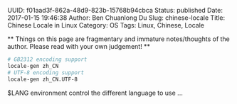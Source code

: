 UUID: f01aad3f-862a-48d9-823b-15768b94cbca
Status: published
Date: 2017-01-15 19:46:38
Author: Ben Chuanlong Du
Slug: chinese-locale
Title: Chinese Locale in Linux
Category: OS
Tags: Linux, Chinese, Locale

**
Things on this page are
fragmentary and immature notes/thoughts of the author.
Please read with your own judgement!
**

```bash
# GB2312 encoding support
locale-gen zh_CN
# UTF-8 encoding support
locale-gen zh_CN.UTF-8
```
$LANG environment control the different language to use ...
